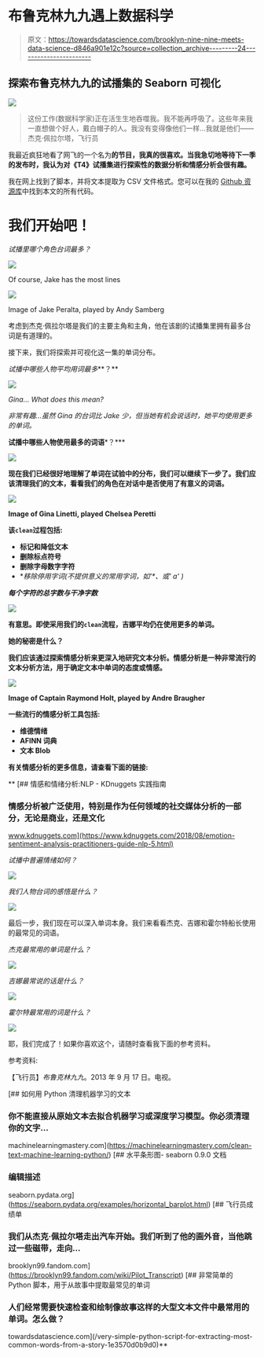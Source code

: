 # 布鲁克林九九遇上数据科学

> 原文：<https://towardsdatascience.com/brooklyn-nine-nine-meets-data-science-d846a901e12c?source=collection_archive---------24----------------------->

## 探索布鲁克林九九的试播集的 Seaborn 可视化

![](img/e7c614e4d54513f4e1e64de5de593819.png)

> 这份工作(数据科学家)正在活生生地吞噬我。我不能再呼吸了。这些年来我一直想做个好人，戴白帽子的人。我没有变得像他们一样…我就是他们——杰克·佩拉尔塔，飞行员

我最近疯狂地看了网飞的一个名为**的节目，我真的很喜欢。当我急切地等待下一季的发布时，我认为对《T4》试播集进行探索性的数据分析和情感分析会很有趣。**

我在网上找到了脚本，并将文本提取为 CSV 文件格式。您可以在我的 [Github 资源库](https://github.com/melozap/Brooklyn-99-Pilot-Analysis)中找到本文的所有代码。

# 我们开始吧！

*试播里哪个角色台词最多？*

![](img/18f93f70d4ed60f868b4fe793a3ac79c.png)

Of course, Jake has the most lines

![](img/038289bbc0f3b842fb4fa4bfd4ac6832.png)

Image of Jake Peralta, played by Andy Samberg

考虑到杰克·佩拉尔塔是我们的主要主角和主角，他在该剧的试播集里拥有最多台词是有道理的。

接下来，我们将探索并可视化这一集的单词分布。

*试播中哪些人物平均用词最多***？**

*![](img/5f99d6188234b5f92783e4ef1fc9bb77.png)*

*Gina… What does this mean?*

*非常有趣…虽然 Gina 的台词比 Jake 少，但当她有机会说话时，她平均使用更多的单词。*

**试播中哪些人物使用最多的词语***？***

**![](img/692d2bb9d28eac434c7f6355924ce68d.png)**

**现在我们已经很好地理解了单词在试验中的分布，我们可以继续下一步了。我们应该清理我们的文本，看看我们的角色在对话中是否使用了有意义的词语。**

**![](img/36e4ac287dcbacab75140188f5c66a51.png)**

**Image of Gina Linetti, played Chelsea Peretti**

**该`clean`过程包括:**

*   **标记和降低文本**
*   **删除标点符号**
*   **删除字母数字字符**
*   **移除停用字词(不提供意义的常用字词，如'*、*或' *a'* )**

***每个字符的总字数与干净字数***

**![](img/dabe0264121446918bfaff9169faa6e3.png)**

**有意思。即使采用我们的`clean`流程，吉娜平均仍在使用更多的单词。**

**她的秘密是什么？**

**我们应该通过探索情感分析来更深入地研究文本分析。情感分析是一种非常流行的文本分析方法，用于确定文本中单词的态度或情感。**

**![](img/6e423a9c398e4bb7389b17138d38c440.png)**

**Image of Captain Raymond Holt, played by Andre Braugher**

**一些流行的情感分析工具包括:**

*   **维德情绪**
*   **AFINN 词典**
*   **文本 Blob**

**有关情感分析的更多信息，请查看下面的链接:**

**[](https://www.kdnuggets.com/2018/08/emotion-sentiment-analysis-practitioners-guide-nlp-5.html) [## 情感和情绪分析:NLP - KDnuggets 实践指南

### 情感分析被广泛使用，特别是作为任何领域的社交媒体分析的一部分，无论是商业，还是文化

www.kdnuggets.com](https://www.kdnuggets.com/2018/08/emotion-sentiment-analysis-practitioners-guide-nlp-5.html) 

*试播中普遍情绪如何？*

![](img/0ecd8184550ed75668a961b08769184e.png)

*我们人物台词的感悟是什么？*

![](img/98aaadcd7a2c0d1ebacc79f985d9a092.png)

最后一步，我们现在可以深入单词本身。我们来看看杰克、吉娜和霍尔特船长使用的最常见的词语。

*杰克最常用的单词是什么？*

![](img/5aab0ace9fddcc14cfe07a64dec15659.png)

*吉娜最常说的话是什么？*

![](img/cea582b3c1468b55f51a622926506d52.png)

*霍尔特最常用的词是什么？*

![](img/8a4b174c6baa32f9821957e2e5b39c18.png)

耶，我们完成了！如果你喜欢这个，请随时查看我下面的参考资料。

参考资料:

【飞行员】*布鲁克林九九*。2013 年 9 月 17 日。电视。

[](https://machinelearningmastery.com/clean-text-machine-learning-python/) [## 如何用 Python 清理机器学习的文本

### 你不能直接从原始文本去拟合机器学习或深度学习模型。你必须清理你的文字…

machinelearningmastery.com](https://machinelearningmastery.com/clean-text-machine-learning-python/)  [## 水平条形图- seaborn 0.9.0 文档

### 编辑描述

seaborn.pydata.org](https://seaborn.pydata.org/examples/horizontal_barplot.html) [](https://brooklyn99.fandom.com/wiki/Pilot_Transcript) [## 飞行员成绩单

### 我们从杰克·佩拉尔塔走出汽车开始。我们听到了他的画外音，当他跳过一些磁带，走向…

brooklyn99.fandom.com](https://brooklyn99.fandom.com/wiki/Pilot_Transcript) [](/very-simple-python-script-for-extracting-most-common-words-from-a-story-1e3570d0b9d0) [## 非常简单的 Python 脚本，用于从故事中提取最常见的单词

### 人们经常需要快速检查和绘制像故事这样的大型文本文件中最常用的单词。怎么做？

towardsdatascience.com](/very-simple-python-script-for-extracting-most-common-words-from-a-story-1e3570d0b9d0)**